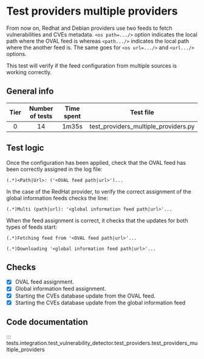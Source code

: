 # Test providers multiple providers

From now on, Redhat and Debian providers use two feeds to fetch vulnerabilities and CVEs metadata.
`<os path=.../>` option indicates the local path where the OVAL feed is whereas `<path.../>` indicates
the local path where the another feed is. The same goes for `<os url=.../>` and `<url.../>` options.

This test will verify if the feed configuration from multiple sources is working correctly. 

## General info

|Tier | Number of tests | Time spent| Test file |
|:--:|:--:|:--:|:--:|
| 0 | 14 | 1m35s | test_providers_multiple_providers.py |

## Test logic

Once the configuration has been applied, check that the OVAL feed has been correctly assigned in the log file:

```
(.*)<Path|Url>: ('<OVAL feed path|url>')...
```

In the case of the RedHat provider, to verify the correct assignment of the global information feeds checks the line:

```
(.*)Multi (path|url): '<global information feed path|url>'...
```

When the feed assignment is correct, it checks that the updates for both types of feeds start:

```
(.*)Fetching feed from '<OVAL feed path|url>'...
```

```
(.*)Downloading '<global information feed path|url>'...
```

## Checks

- [x] OVAL feed assignment.
- [x] Global information feed assignment.
- [x] Starting the CVEs database update from the OVAL feed.
- [x] Starting the CVEs database update from the global information feed

## Code documentation

::: tests.integration.test_vulnerability_detector.test_providers.test_providers_multiple_providers
